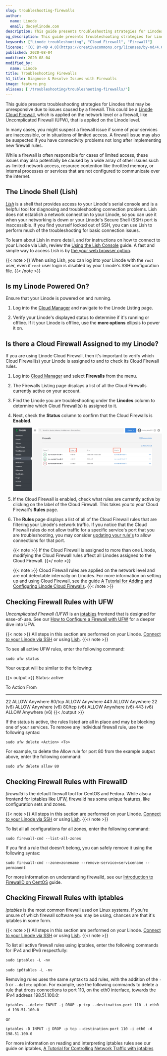 ```yaml
---
slug: troubleshooting-firewalls
author:
  name: Linode
  email: docs@linode.com
description: This guide presents troubleshooting strategies for Linodes that may be unresponsive due to issues caused by a firewall.
og_description: This guide presents troubleshooting strategies for Linodes that may be unresponsive due to issues caused by a firewall.
keywords: ["Linode troubleshooting", "Cloud Firewall", "Firewall"]
license: '[CC BY-ND 4.0](https://creativecommons.org/licenses/by-nd/4.0)'
published: 2020-08-04
modified: 2020-08-04
modified_by:
  name: Linode
title: Troubleshooting Firewalls
h1_title: Diagnose & Resolve Issues with Firewalls
image: feature.png
aliases: ['/troubleshooting/troubleshooting-firewalls/']
---
```


This guide presents troubleshooting strategies for Linodes that may be unresponsive due to issues caused by a firewall. This could be a [Linode Cloud Firewall](/docs/platform/cloud-firewall/getting-started-with-cloud-firewall/), which is applied on the network level or a firewall, like Uncomplicated Firewall (UFW), that is applied on the Linode level.

In many cases, you might suspect a firewall issue if some of your services are inaccessible, or in situations of limited access. A firewall issue may also be suspected if you have connectivity problems not long after implementing new firewall rules.

While a firewall is often responsible for cases of limited access, these issues may also potentially be caused by a wide array of other issues such as limited network access, resource contention like throttled memory, or internal processes or services that are not configured to communicate over the internet.

## The Linode Shell (Lish)

[*Lish*](/docs/guides/using-the-lish-console/) is a shell that provides access to your Linode's serial console and is a helpful tool for diagnosing and troubleshooting connection problems. Lish does not establish a network connection to your Linode, so you can use it when your networking is down or your Linode's Secure Shell (SSH) port is inaccessible. If you find yourself locked out of SSH, you can use Lish to perform much of the troubleshooting for basic connection issues.

To learn about Lish in more detail, and for instructions on how to connect to your Linode via Lish, review the [Using the Lish Console](/docs/guides/using-the-lish-console/) guide. A fast and simple way to access Lish is by [the your web browser option](/docs/guides/using-the-lish-console/#through-the-cloud-manager-weblish).

{{< note >}}
When using Lish, you can log into your Linode with the `root` user, even if `root` user login is disabled by your Linode's SSH configuration file.
{{< /note >}}

## Is my Linode Powered On?

Ensure that your Linode is powered on and running.

1. Log into the [Cloud Manager](https://cloud.linode.com/) and navigate to the Linode Listing page.

1. Verify your Linode's displayed status to determine if it's running or offline. If it your Linode is offline, use the **more options** ellipsis to power it on.

## Is there a Cloud Firewall Assigned to my Linode?

If you are using Linode Cloud Firewall, then it's important to verify which Cloud Firewall(s) your Linode is assigned to and to check its Cloud Firewall rules.

1.  Log into [Cloud Manager](https://cloud.linode.com) and select **Firewalls** from the menu.

1.  The Firewalls Listing page displays a list of all the Cloud Firewalls currently active on your account.

1.  Find the Linode you are troubleshooting under the **Linodes** column to determine which Cloud Firewall(s) is assigned to it.

1.  Next, check the **Status** column to confirm that the Cloud Firewalls is **Enabled**.

    [![firewall-home](firewall-listing-non-cmr.png)](firewall-listing-non-cmr.png)

1.  If the Cloud Firewall is enabled, check what rules are currently active by clicking on the label of the Cloud Firewall. This takes you to your Cloud Firewall's **Rules** page.

1.  The **Rules** page displays a list of all of the Cloud Firewall rules that are filtering your Linode's network traffic. If you notice that the Cloud Firewall rules do not allow traffic for a specific service's port that you are troubleshooting, you may consider [updating your rule's](/docs/platform/cloud-firewall/getting-started-with-cloud-firewall/#edit-cloud-firewall-rules) to allow connections for that port.

    {{< note >}}
If the Cloud Firewall is assigned to more than one Linode, modifying the Cloud Firewall rules affect all Linodes assigned to the Cloud Firewall.
    {{</ note >}}

    {{< note >}}
Cloud Firewall rules are applied on the network level and are not detectable internally on Linodes. For more information on setting up and using Cloud Firewall, see the guide [A Tutorial for Adding and Configuring Linode Cloud Firewalls](/docs/platform/cloud-firewall/getting-started-with-cloud-firewall).
{{< /note >}}

## Checking Firewall Rules with UFW

*Uncomplicated Firewall (UFW)* is an [iptables](/docs/security/firewalls/control-network-traffic-with-iptables/) frontend that is designed for ease-of-use. See our [How to Configure a Firewall with UFW](/docs/security/firewalls/configure-firewall-with-ufw/) for a deeper dive into UFW.

{{< note >}}
All steps in this section are performed on your Linode. [Connect to your Linode via SSH](/docs/guides/set-up-and-secure/#connect-to-the-instance) or using [Lish](/docs/guides/using-the-lish-console/).
{{</ note >}}

To see all active UFW rules, enter the following command:

    sudo ufw status

Your output will be similar to the following:

{{< output >}}
Status: active

To                         Action      From
--                         ------      ----
22                         ALLOW       Anywhere
80/tcp                     ALLOW       Anywhere
443                        ALLOW       Anywhere
22 (v6)                    ALLOW       Anywhere (v6)
80/tcp (v6)                ALLOW       Anywhere (v6)
443 (v6)                   ALLOW       Anywhere (v6)
{{< /output >}}

If the status is active, the rules listed are all in place and may be blocking one of your services. To remove any individual firewall rule, use the following syntax:

    sudo ufw delete <Action> <To>

For example, to delete the Allow rule for port 80 from the example output above, enter the following command:

    sudo ufw delete allow 80

## Checking Firewall Rules with FirewallD

*firewalld* is the default firewall tool for CentOS and Fedora. While also a frontend for iptables like UFW, firewalld has some unique features, like configuration sets and zones.

{{< note >}}
All steps in this section are performed on your Linode. [Connect to your Linode via SSH](/docs/guides/set-up-and-secure/#connect-to-the-instance) or using [Lish](/docs/guides/using-the-lish-console/).
{{</ note >}}

To list all all configurations for all zones, enter the following command:

    sudo firewall-cmd --list-all-zones

If you find a rule that doesn't belong, you can safely remove it using the following syntax:

    sudo firewall-cmd --zone=zonename --remove-service=servicename --permanent

For more information on understanding firewalld, see our [Introduction to FirewallD on CentOS](/docs/security/firewalls/introduction-to-firewalld-on-centos/) guide.


## Checking Firewall Rules with iptables

*iptables* is the most common firewall used on Linux systems. If you're unsure of which firewall software you may be using, chances are that it's iptables in some form.

{{< note >}}
All steps in this section are performed on your Linode. [Connect to your Linode via SSH](/docs/guides/set-up-and-secure/#connect-to-the-instance) or using [Lish](/docs/guides/using-the-lish-console/).
{{</ note >}}

To list all active firewall rules using iptables, enter the following commands for IPv4 and IPv6 respectfully:

    sudo iptables -L -nv

    sudo ip6tables -L -nv

Removing rules uses the same syntax to add rules, with the addition of the `-D` or `--delete` option. For example, use the following commands to delete a rule that drops connections to port 110, on the eth0 interface, towards the IPv4 address 198.51.100.0:

    iptables --delete INPUT -j DROP -p tcp --destination-port 110 -i eth0 -d 198.51.100.0

or

    iptables -D INPUT -j DROP -p tcp --destination-port 110 -i eth0 -d 198.51.100.0

For more information on reading and interpreting iptables rules see our guide on iptables, [A Tutorial for Controlling Network Traffic with iptables](https://www.linode.com/docs/security/firewalls/control-network-traffic-with-iptables/#basic-iptables-rulesets-for-ipv4-and-ipv6)
